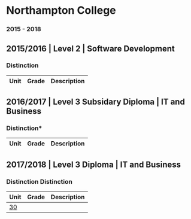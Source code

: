 # Northampton College 
### 2015 - 2018 

## 2015/2016 | Level 2 | Software Development
### Distinction

Unit | Grade | Description
---|---|---

## 2016/2017 | Level 3 Subsidary Diploma | IT and Business
### Distinction*

Unit | Grade | Description
---|---|---


## 2017/2018 | Level 3 Diploma | IT and Business
### Distinction Distinction

Unit | Grade | Description
---|---|---
[30](2018/Level%203/Diploma/IT%20and%20Business/30) | |
